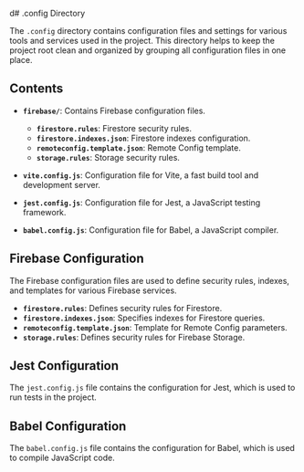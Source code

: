 d# .config Directory

The `.config` directory contains configuration files and settings for various tools and services used in the project. This directory helps to keep the project root clean and organized by grouping all configuration files in one place.

## Contents

- **`firebase/`**: Contains Firebase configuration files.
  - **`firestore.rules`**: Firestore security rules.
  - **`firestore.indexes.json`**: Firestore indexes configuration.
  - **`remoteconfig.template.json`**: Remote Config template.
  - **`storage.rules`**: Storage security rules.

- **`vite.config.js`**: Configuration file for Vite, a fast build tool and development server.
- **`jest.config.js`**: Configuration file for Jest, a JavaScript testing framework.
- **`babel.config.js`**: Configuration file for Babel, a JavaScript compiler.

## Firebase Configuration

The Firebase configuration files are used to define security rules, indexes, and templates for various Firebase services.

- **`firestore.rules`**: Defines security rules for Firestore.
- **`firestore.indexes.json`**: Specifies indexes for Firestore queries.
- **`remoteconfig.template.json`**: Template for Remote Config parameters.
- **`storage.rules`**: Defines security rules for Firebase Storage.


## Jest Configuration

The `jest.config.js` file contains the configuration for Jest, which is used to run tests in the project.

## Babel Configuration

The `babel.config.js` file contains the configuration for Babel, which is used to compile JavaScript code.
